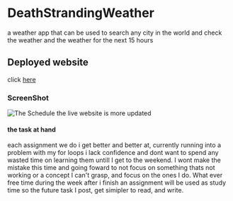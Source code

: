 # DeathStrandingWeather
a weather app that can be used to search any city in the world and check the weather and the weather for the next 15 hours

## Deployed website
click [here](https://mrcaspento.github.io/DeathStrandingWeather/index.html)

### ScreenShot
![The Schedule](Weather.gif)
the live website is more updated

#### the task at hand
each assignment we do i get better and better at, currently running into a problem with my for loops i lack confidence and dont want to spend any wasted time on learning them untill I get to the weekend. I wont make the mistake this time and going foward to not focus on something thats not working or a concept I can't grasp, and focus on the ones I do. What ever free time during the week after i finish an assignment will be used as study time so the future task I post, get simipler to read, and write. 

